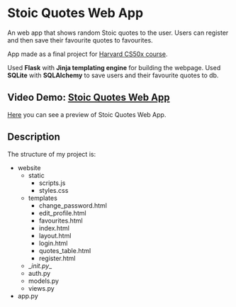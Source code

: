 # Stoic Quotes Web App
An web app that shows random Stoic quotes to the user. Users can register and then save their favourite quotes to favourites.

App made as a final project for [Harvard CS50x course](https://cs50.harvard.edu/x/2023/).

Used **Flask** with **Jinja templating engine** for building the webpage. Used **SQLite** with **SQLAlchemy** to save users and their favourite quotes to db.

## Video Demo: [Stoic Quotes Web App](https://studio.youtube.com/video/HtdNKQfF-dQ/edit)
[Here](https://studio.youtube.com/video/HtdNKQfF-dQ/edit) you can see a preview of Stoic Quotes Web App.

## Description
The structure of my project is:
* website
	* static
		* scripts.js
		* styles.css
	* templates
		* change_password.html
		* edit_profile.html
		* favourites.html
		* index.html
		* layout.html
		* login.html
		* quotes_table.html
		* register.html
	* \__init.py__
	* auth.py
	* models.py
	* views.py
* app.py
